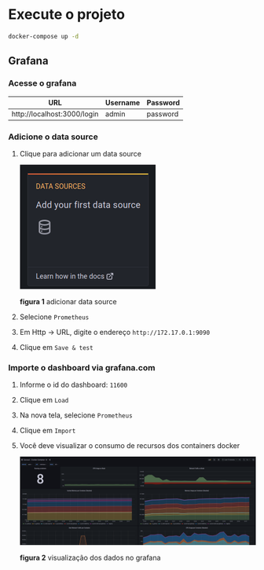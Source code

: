 # Execute o projeto

```sh
docker-compose up -d
```

## Grafana

### Acesse o grafana

| URL                         | Username | Password |
|-----------------------------|----------|----------|
| http://localhost:3000/login | admin    | password |

### Adicione o data source

1. Clique para adicionar um data source

    ![](imagens/add-data-source.png)

    **figura 1** adicionar data source

2. Selecione `Prometheus`
3. Em Http -> URL, digite o endereço `http://172.17.0.1:9090`
4. Clique em `Save & test`

### Importe o dashboard via grafana.com

1. Informe o id do dashboard: `11600`
2. Clique em `Load`
3. Na nova tela, selecione `Prometheus`
4. Clique em `Import`
5. Você deve visualizar o consumo de recursos dos containers docker

    ![](/imagens//grafana.png)

    **figura 2** visualização dos dados no grafana

